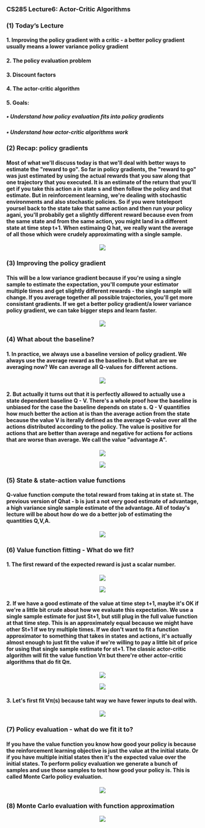 ### CS285 Lecture6: Actor-Critic Algorithms
### (1) Today’s Lecture
#### 1. Improving the policy gradient with a critic - a better policy gradient usually means a lower variance policy gradient
#### 2. The policy evaluation problem
#### 3. Discount factors
#### 4. The actor-critic algorithm
#### 5. Goals:
##### • Understand how policy evaluation fits into policy gradients  
##### • Understand how actor-critic algorithms work
### (2) Recap: policy gradients
#### Most of what we'll discuss today is that we'll deal with better ways to estimate the "reward to go". So far in policy gradients, the "reward to go" was just estimated by using the actual rewards that you saw along that one trajectory that you executed. It is an estimate of the return that you'll get if you take this action a in state s and then follow the policy and that estimate. But in reinforcement learning, we're dealing with stochastic environments and also stochastic policies. So if you were toteleport yoursel back to the state take that same action and then run your policy agani, you'll probabily get a slightly different reward because even from the same state and from the same action, you might land in a different state at time step t+1. When estimaing Q hat, we really want the average of all those which were crudely approximating with a single sample.
<p align="center">
<img src="/images/88.png"><br/>
</p>

### (3) Improving the policy gradient
#### This will be a low variance gradient because if you're using a single sample to estimate the expectation, you'll compute your estimator multiple times and get slightly different rewards - the single sample will change. If you average together all possible trajectories, you'll get more consistant gradients. If we get a better policy gradient/a lower variance policy gradient, we can take bigger steps and learn faster. 
<p align="center">
<img src="/images/96.png"><br/>
</p>

### (4) What about the baseline?
#### 1. In practice, we always use a baseline version of policy gradient. We always use the average reward as the baseline b. But what are we averaging now? We can average all Q-values for different actions. 
<p align="center">
<img src="/images/99.png"><br/>
</p>

#### 2. But actually it turns out that it is perfectly allowed to actually use a state dependent baseline Q - V. There's a whole proof how the baseline is unbiased for the case the baseline depends on state s. Q - V quantifies how much better the action at is than the average action from the state because the value V is iterally defined as the average Q-value over all the actions distributed according to the policy. The value is positive for actions that are better than average and negative for actions for actions that are worse than average. We call the value "advantage A".
<p align="center">
<img src="/images/97.png"><br/>
</p>

<p align="center">
<img src="/images/100.png"><br/>
</p>

### (5) State & state-action value functions
#### Q-value function compute the total reward from taking at in state st. The previous version of Qhat - b is just a not very good estimate of advantage, a high variance single sample estimate of the advantage. All of today's lecture will be about how do we do a better job of estimating the quantities Q,V,A. 
<p align="center">
<img src="/images/98.png"><br/>
</p>

### (6) Value function fitting - What do we fit?
#### 1. The first reward of the expected reward is just a scalar number. 
<p align="center">
<img src="/images/102.png"><br/>
</p>

<p align="center">
<img src="/images/101.png"><br/>
</p>

#### 2. If we have a good estimate of the value at time step t+1, maybe it's OK if we're a little bit crude about how we evaluate this expectation. We use a single sample estimate for just St+1, but still plug in the full value function at that time step. This is an approximately equal because we might have other St+1 if we try multiple times. If we don't want to fit a function approximator to something that takes in states and actions, it's actually almost enough to just fit the value if we're willing to pay a little bit of price for using that single sample estimate for st+1. The classic actor-critic algorithm will fit the value function Vπ but there're other actor-critic algorithms that do fit Qπ.
<p align="center">
<img src="/images/103.png"><br/>
</p>

<p align="center">
<img src="/images/104.png"><br/>
</p>

#### 3. Let's first fit Vπ(s) because taht way we have fewer inputs to deal with.
<p align="center">
<img src="/images/105.png"><br/>
</p>

### (7) Policy evaluation - what do we fit it to? 
#### If you have the value function you know how good your policy is because the reinforcement learning objective is just the value at the initial state. Or if you have multiple initial states then it's the expected value over the initial states. To perform policy evaluation we generate a bunch of samples and use those samples to test how good your policy is. This is called Monte Carlo policy evaluation.
<p align="center">
<img src="/images/107.png"><br/>
</p>

### (8) Monte Carlo evaluation with function approximation
<p align="center">
<img src="/images/108.png"><br/>
</p>















